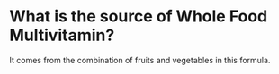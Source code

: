 # What is the source of Whole Food Multivitamin?

It comes from the combination of fruits and vegetables in this formula.